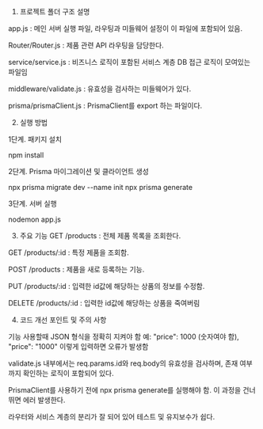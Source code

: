 1. 프로젝트 폴더 구조 설명

app.js : 메인 서버 실행 파일, 라우팅과 미들웨어 설정이 이 파일에 포함되어 있음.

Router/Router.js : 제품 관련 API 라우팅을 담당한다.

service/service.js : 비즈니스 로직이 포함된 서비스 계층 DB 접근 로직이 모여있는 파일임

middleware/validate.js : 유효성을 검사하는 미들웨어가 있다.

prisma/prismaClient.js : PrismaClient를 export 하는 파일이다.

2. 실행 방법

1단계. 패키지 설치

npm install

2단계. Prisma 마이그레이션 및 클라이언트 생성

npx prisma migrate dev --name init
npx prisma generate

3단계. 서버 실행

nodemon app.js

3. 주요 기능
   GET /products : 전체 제품 목록을 조회한다.

GET /products/:id : 특정 제품을 조회함.

POST /products : 제품을 새로 등록하는 기능.

PUT /products/:id : 입력한 id값에 해당하는 상품의 정보를 수정함.

DELETE /products/:id : 입력한 id값에 해당하는 상품을 죽여버림

4. 코드 개선 포인트 및 주의 사항

기능 사용할때 JSON 형식을 정확히 지켜야 함 예: "price": 1000 (숫자여야 함), "price": "1000" 이렇게 입력하면 오류가 발생함

validate.js 내부에서는 req.params.id와 req.body의 유효성을 검사하며, 존재 여부까지 확인하는 로직이 포함되어 있다.

PrismaClient를 사용하기 전에 npx prisma generate를 실행해야 함. 이 과정을 건너뛰면 에러 발생한다.

라우터와 서비스 계층의 분리가 잘 되어 있어 테스트 및 유지보수가 쉽다.
